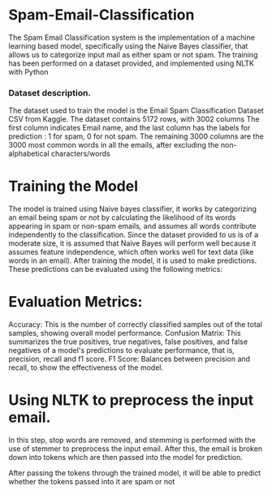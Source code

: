 # Spam-Email-Classification
The Spam Email Classification system is the implementation of a machine learning based model, specifically using the Naive Bayes classifier, that allows us to categorize input mail as either spam or not spam. The training has been performed on a dataset provided, and implemented using NLTK with Python

### Dataset description. 
The dataset used to train the model is the Email Spam Classification Dataset CSV from Kaggle. The dataset contains 5172 rows, with 3002 columns The first column indicates Email name, and the last column has the labels for prediction : 1 for spam, 0 for not spam. The remaining 3000 columns are the 3000 most common words in all the emails, after excluding the non-alphabetical characters/words

# Training the Model
The model is trained using Naive bayes classifier, it works by categorizing an email being spam or not by calculating the likelihood of its words appearing in spam or non-spam emails, and assumes all words contribute independently to the classification.
Since the dataset provided to us is of a moderate size, it is assumed that Naive Bayes will perform well because it assumes feature independence, which often works well for text data (like words in an email).
After training the model, it is used to make predictions. These predictions can be evaluated using the following metrics:

# Evaluation Metrics:
Accuracy: This is the number of correctly classified samples out of the total samples, showing overall model performance.
Confusion Matrix: This summarizes the true positives, true negatives, false positives, and false negatives of a model's predictions to evaluate performance, that is, precision, recall and f1 score.
F1 Score: Balances between precision and recall, to show the effectiveness of the model.

# Using NLTK to preprocess the input email.
In this step, stop words are removed, and stemming is performed with the use of stemmer to preprocess the input email. After this, the email is broken down into tokens which are then passed into the model for prediction.

After passing the tokens through the trained model, it will be able to predict whether the tokens passed into it are spam or not
